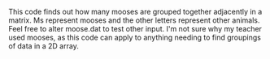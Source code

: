 This code finds out how many mooses are grouped together adjacently in a matrix. Ms represent mooses and the other letters represent other animals.
Feel free to alter moose.dat to test other input. I'm not sure why my teacher used mooses, as this code can apply to anything needing
to find groupings of data in a 2D array.

